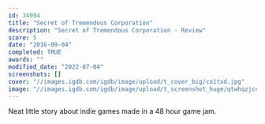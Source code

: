 ```yaml
---
id: 34994
title: "Secret of Tremendous Corporation"
description: "Secret of Tremendous Corporation - Review"
score: 5
date: "2016-09-04"
completed: TRUE
awards: ""
modified_date: "2022-07-04"
screenshots: []
cover: "//images.igdb.com/igdb/image/upload/t_cover_big/co1txd.jpg"
image: "//images.igdb.com/igdb/image/upload/t_screenshot_huge/qtwhqzjccjtdlfy9es3u.jpg"
---
```

Neat little story about indie games made in a 48 hour game jam.